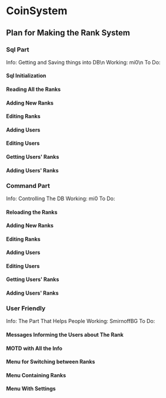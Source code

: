 # CoinSystem

## Plan for Making the Rank System


### Sql Part
Info: Getting and Saving things into DB\n
Working: mi0\n
To Do:
#### Sql Initialization
#### Reading All the Ranks
#### Adding New Ranks
#### Editing Ranks
#### Adding Users
#### Editing Users
#### Getting Users' Ranks
#### Adding Users' Ranks


### Command Part
Info: Controlling The DB
Working: mi0
To Do:
#### Reloading the Ranks
#### Adding New Ranks
#### Editing Ranks
#### Adding Users
#### Editing Users
#### Getting Users' Ranks
#### Adding Users' Ranks


### User Friendly
Info: The Part That Helps People
Working: SmirnoffBG
To Do:
#### Messages Informing the Users about The Rank
#### MOTD with All the Info
#### Menu for Switching between Ranks
#### Menu Containing Ranks
#### Menu With Settings
